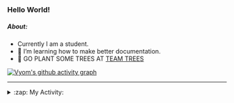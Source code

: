 ### Hello World!

##### About:
- Currently I am a student.
- 🌱 I’m learning how to make better documentation.
- 🌱 GO PLANT SOME TREES AT [TEAM TREES](https://teamtrees.org/)

[![Vyom's github activity graph](https://activity-graph.herokuapp.com/graph?username=Vyvy-vi)](https://github.com/ashutosh00710/github-readme-activity-graph)

---
<details>
  <summary>:zap: My Activity:</summary>
  
<!--START_SECTION:waka-->
![Code Time](http://img.shields.io/badge/Code%20Time-836%20hrs%207%20mins-blue)

**I'm a Night 🦉** 

```text
🌞 Morning    98 commits     ██░░░░░░░░░░░░░░░░░░░░░░░   9.52% 
🌆 Daytime    283 commits    ███████░░░░░░░░░░░░░░░░░░   27.5% 
🌃 Evening    334 commits    ████████░░░░░░░░░░░░░░░░░   32.46% 
🌙 Night      314 commits    ███████░░░░░░░░░░░░░░░░░░   30.52%

```
📅 **I'm Most Productive on Sunday** 

```text
Monday       137 commits    ███░░░░░░░░░░░░░░░░░░░░░░   13.31% 
Tuesday      140 commits    ███░░░░░░░░░░░░░░░░░░░░░░   13.61% 
Wednesday    166 commits    ████░░░░░░░░░░░░░░░░░░░░░   16.13% 
Thursday     141 commits    ███░░░░░░░░░░░░░░░░░░░░░░   13.7% 
Friday       125 commits    ███░░░░░░░░░░░░░░░░░░░░░░   12.15% 
Saturday     97 commits     ██░░░░░░░░░░░░░░░░░░░░░░░   9.43% 
Sunday       223 commits    █████░░░░░░░░░░░░░░░░░░░░   21.67%

```


📊 **This Week I Spent My Time On** 

```text
🔥 Editors: 
VS Code                  46 mins             █████████████████████████   100.0%

🐱‍💻 Projects: 
palantir                 46 mins             █████████████████████████   100.0%

```


 Last Updated on 23/07/2022 16:04:27 UTC
<!--END_SECTION:waka-->
</details>
